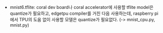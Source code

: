 - mnist6.tflite:
  coral dev board나 coral accelerator에 사용할 tflite model은 quantize가 필요하고, edgetpu compiler를 거친 다음 사용하는데,
  raspberry pi 에서 TPU의 도움 없이 사용할 모델은 quantize가 필요없다. 
  (-> mnist_cpu.py, mnist.py)
 
